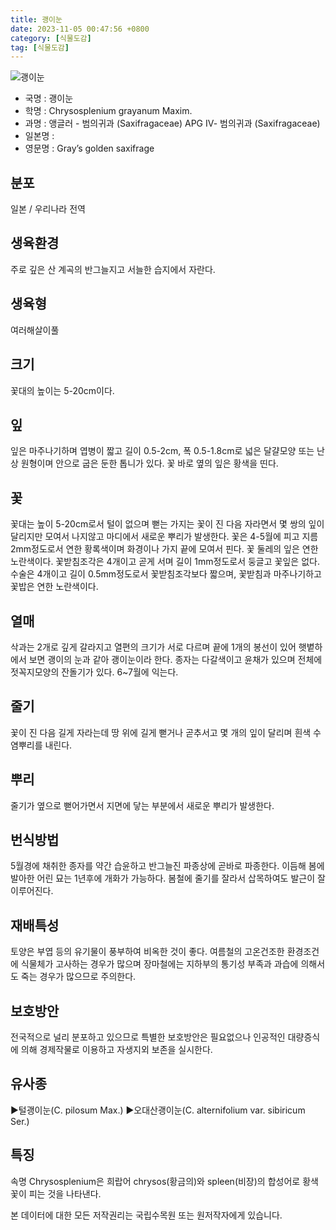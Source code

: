 ```yaml
---
title: 괭이눈
date: 2023-11-05 00:47:56 +0800
category: [식물도감]
tag: [식물도감]
---
```




![괭이눈](/fileUpload/plants/basic/Saxifragaceae/Chrysosplenium/22932/1_th2.JPG)
- 국명 : 괭이눈
- 학명 : Chrysosplenium grayanum Maxim.
- 과명 : 앵글러 - 범의귀과 (Saxifragaceae) APG Ⅳ- 범의귀과 (Saxifragaceae)
- 일본명 : 
- 영문명 : Gray’s golden saxifrage


## 분포
일본 / 우리나라 전역
## 생육환경
주로 깊은 산 계곡의 반그늘지고 서늘한 습지에서 자란다.
## 생육형
여러해살이풀
## 크기
꽃대의 높이는 5-20cm이다.
## 잎
잎은 마주나기하며 엽병이 짧고 길이 0.5-2cm, 폭 0.5-1.8cm로 넓은 달걀모양 또는 난상 원형이며 안으로 굽은 둔한 톱니가 있다. 꽃 바로 옆의 잎은 황색을 띤다.
## 꽃
꽃대는 높이 5-20cm로서 털이 없으며 뻗는 가지는 꽃이 진 다음 자라면서 몇 쌍의 잎이 달리지만 모여서 나지않고 마디에서 새로운 뿌리가 발생한다. 꽃은 4-5월에 피고 지름 2mm정도로서 연한 황록색이며 화경이나 가지 끝에 모여서 핀다. 꽃 둘레의 잎은 연한 노란색이다. 꽃받침조각은 4개이고 곧게 서며 길이 1mm정도로서 둥글고 꽃잎은 없다. 수술은 4개이고 길이 0.5mm정도로서 꽃받침조각보다 짧으며, 꽃받침과 마주나기하고 꽃밥은 연한 노란색이다.
## 열매
삭과는 2개로 깊게 갈라지고 열편의 크기가 서로 다르며 끝에 1개의 봉선이 있어 햇볕하에서 보면 괭이의 눈과 같아 괭이눈이라 한다. 종자는 다갈색이고 윤채가 있으며 전체에 젓꼭지모양의 잔돌기가 있다. 6~7월에 익는다. 
## 줄기
꽃이 진 다음 길게 자라는데 땅 위에 길게 뻗거나 곧추서고 몇 개의 잎이 달리며 흰색 수염뿌리를 내린다. 
## 뿌리
줄기가 옆으로 뻗어가면서 지면에 닿는 부분에서 새로운 뿌리가 발생한다.
## 번식방법
5월경에 채취한 종자를 약간 습윤하고 반그늘진 파종상에 곧바로 파종한다. 이듬해 봄에 발아한 어린 묘는 1년후에 개화가 가능하다. 봄철에 줄기를 잘라서 삽목하여도 발근이 잘 이루어진다.
## 재배특성
토양은 부엽 등의 유기물이 풍부하여 비옥한 것이 좋다. 여름철의 고온건조한 환경조건에 식물체가 고사하는 경우가 많으며 장마철에는 지하부의 통기성 부족과 과습에 의해서도 죽는 경우가 많으므로 주의한다.
## 보호방안
전국적으로 널리 분포하고 있으므로 특별한 보호방안은 필요없으나 인공적인 대량증식에 의해 경제작물로 이용하고 자생지외 보존을 실시한다.
## 유사종
▶털괭이눈(C. pilosum Max.)▶오대산괭이눈(C. alternifolium var. sibiricum Ser.)
## 특징
속명 Chrysosplenium은 희랍어 chrysos(황금의)와 spleen(비장)의 합성어로 황색꽃이 피는 것을 나타낸다.






본 데이터에 대한 모든 저작권리는 국립수목원 또는 원저작자에게 있습니다.
